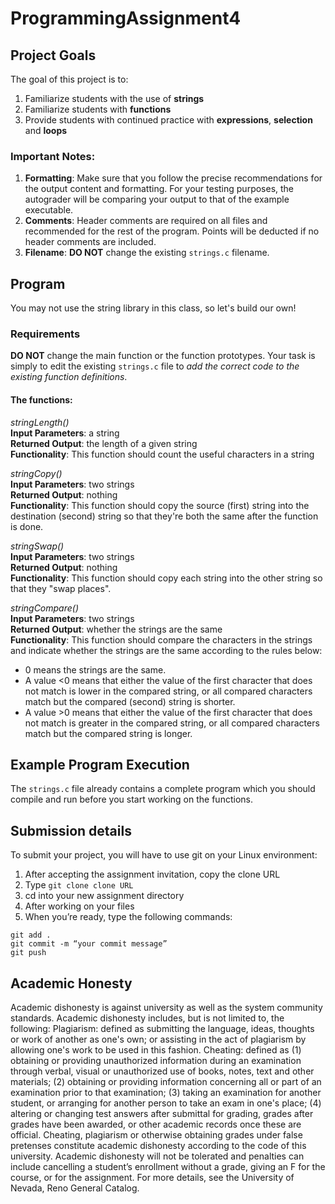 # ProgrammingAssignment4

## Project Goals
The goal of this project is to:
1.	Familiarize students with the use of **strings**
2.	Familiarize students with **functions**
3.  Provide students with continued practice with **expressions**, **selection** and **loops**
### Important Notes:
1.	**Formatting**: Make sure that you follow the precise recommendations for the output content and formatting. For your testing purposes, the autograder will be comparing your output to that of the example executable.
2.	**Comments**: Header comments are required on all files and recommended for the rest of the program. Points will be deducted if no header comments are included.
3.	**Filename**: **DO NOT** change the existing ```strings.c``` filename.

## Program
You may not use the string library in this class, so let's build our own!  

### Requirements
**DO NOT** change the main function or the function prototypes. Your task is simply to edit the existing ```strings.c``` file to *add the correct code to the existing function definitions*.  
#### The functions:

*stringLength()*  
**Input Parameters**: a string  
**Returned Output**: the length of a given string  
**Functionality**: This function should count the useful characters in a string  

*stringCopy()*  
**Input Parameters**: two strings  
**Returned Output**: nothing  
**Functionality**: This function should copy the source (first) string into the destination (second) string so that they're both the same after the function is done.  

*stringSwap()*  
**Input Parameters**: two strings  
**Returned Output**: nothing  
**Functionality**: This function should copy each string into the other string so that they "swap places".  

*stringCompare()*  
**Input Parameters**: two strings  
**Returned Output**: whether the strings are the same  
**Functionality**: This function should compare the characters in the strings and indicate whether the strings are the same according to the rules below:  
- 0	means the strings are the same.  
- A value <0	means that either the value of the first character that does not match is lower in the compared string, or all compared characters match but the compared (second) string is shorter.  
- A value \>0	means that either the value of the first character that does not match is greater in the compared string, or all compared characters match but the compared string is longer.

## Example Program Execution
The ```strings.c``` file already contains a complete program which you should compile and run before you start working on the functions.  

## Submission details
To submit your project, you will have to use git on your Linux environment:
1.	After accepting the assignment invitation, copy the clone URL
2.	Type 
```git clone clone URL```
3.	cd into your new assignment directory
4.	After working on your files
5.	When you’re ready, type the following commands: 
```
git add .
git commit -m “your commit message”
git push
```
## Academic Honesty
Academic dishonesty is against university as well as the system community standards. Academic dishonesty includes, but is not limited to, the following:
Plagiarism: defined as submitting the language, ideas, thoughts or work of another as one's own; or assisting in the act of plagiarism by allowing one's work to be used in this fashion.
Cheating: defined as (1) obtaining or providing unauthorized information during an examination through verbal, visual or unauthorized use of books, notes, text and other materials; (2) obtaining or providing information concerning all or part of an examination prior to that examination; (3) taking an examination for another student, or arranging for another person to take an exam in one's place; (4) altering or changing test answers after submittal for grading, grades after grades have been awarded, or other academic records once these are official.
Cheating, plagiarism or otherwise obtaining grades under false pretenses constitute academic dishonesty according to the code of this university. Academic dishonesty will not be tolerated and penalties can include cancelling a student’s enrollment without a grade, giving an F for the course, or for the assignment. For more details, see the University of Nevada, Reno General Catalog.
